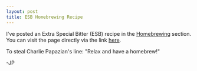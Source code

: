 ```yaml
---
layout: post
title: ESB Homebrewing Recipe
---
```


I've posted an Extra Special Bitter (ESB) recipe in the [Homebrewing](/../../../5-brewing.md) section. You can visit the page directly via the link [here](/../../../pages/brewing_ESB.md). 

To steal Charlie Papazian's line: "Relax and have a homebrew!"

-JP